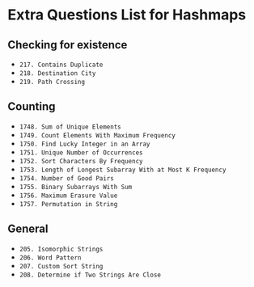 # Extra Questions List for Hashmaps

## Checking for existence

- `217. Contains Duplicate`
- `218. Destination City`
- `219. Path Crossing`

## Counting

- `1748. Sum of Unique Elements`
- `1749. Count Elements With Maximum Frequency`
- `1750. Find Lucky Integer in an Array`
- `1751. Unique Number of Occurrences`
- `1752. Sort Characters By Frequency`
- `1753. Length of Longest Subarray With at Most K Frequency`
- `1754. Number of Good Pairs`
- `1755. Binary Subarrays With Sum`
- `1756. Maximum Erasure Value`
- `1757. Permutation in String`

## General

- `205. Isomorphic Strings`
- `206. Word Pattern`
- `207. Custom Sort String`
- `208. Determine if Two Strings Are Close`

